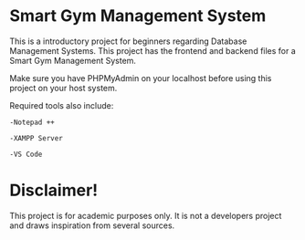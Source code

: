 # Smart Gym Management System
This is a introductory project for beginners regarding Database Management Systems. This project has the frontend and backend files for a Smart Gym Management System.

Make sure you have PHPMyAdmin on your localhost before using this project on your host system.

Required tools also include:

    -Notepad ++
    
    -XAMPP Server
    
    -VS Code
    
# Disclaimer!
This project is for academic purposes only. It is not a developers project and draws inspiration from several sources.
